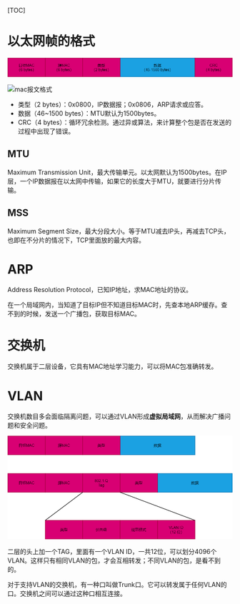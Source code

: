 [TOC]

# 以太网帧的格式

<img src="https://github.com/NieGuanglin/docs/blob/main/pics/network/mac/1.MAC-%E4%BB%A5%E5%A4%AA%E7%BD%91%E5%B8%A7%E7%9A%84%E6%A0%BC%E5%BC%8F.png">

![mac报文格式](/Users/nieguanglin/docs/pics/network/mac/1.MAC-以太网帧的格式.png)

- 类型（2 bytes）：0x0800，IP数据报；0x0806，ARP请求或应答。
- 数据（46~1500 bytes）：MTU默认为1500bytes。
- CRC（4 bytes）：循环冗余检测。通过异或算法，来计算整个包是否在发送的过程中出现了错误。

## MTU

Maximum Transmission Unit，最大传输单元。以太网默认为1500bytes。在IP层，一个IP数据报在以太网中传输，如果它的长度大于MTU，就要进行分片传输。

## MSS

Maximum Segment Size，最大分段大小。等于MTU减去IP头，再减去TCP头，也即在不分片的情况下，TCP里面放的最大内容。



# ARP

Address Resolution Protocol，已知IP地址，求MAC地址的协议。

在一个局域网内，当知道了目标IP但不知道目标MAC时，先查本地ARP缓存。查不到的时候，发送一个广播包，获取目标MAC。



# 交换机

交换机属于二层设备，它具有MAC地址学习能力，可以将MAC包准确转发。



# VLAN

交换机数目多会面临隔离问题，可以通过VLAN形成**虚拟局域网**，从而解决广播问题和安全问题。

<img src="https://github.com/NieGuanglin/docs/blob/main/pics/network/mac/2.MAC-VLAN.png">

二层的头上加一个TAG，里面有一个VLAN ID，一共12位，可以划分4096个VLAN。这样只有相同VLAN的包，才会互相转发；不同VLAN的包，是看不到的。

对于支持VLAN的交换机，有一种口叫做Trunk口。它可以转发属于任何VLAN的口。交换机之间可以通过这种口相互连接。


